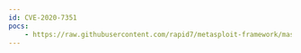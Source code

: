 ```yaml
---
id: CVE-2020-7351
pocs:
    - https://raw.githubusercontent.com/rapid7/metasploit-framework/master/modules/exploits/unix/webapp/trixbox_ce_endpoint_devicemap_rce.rb
---
```

